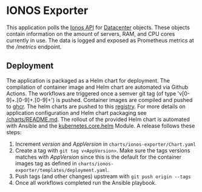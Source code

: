 # IONOS Exporter 
This application polls the [Ionos API](https://pkg.go.dev/github.com/ionos-cloud/sdk-go/v6@v6.1.9#section-readme) for [Datacenter](https://github.com/ionos-cloud/sdk-go/blob/v6.1.9/model_datacenters.go#L18) objects. These objects contain information on the amount of servers, RAM, and CPU cores currently in use. The data is logged and exposed as Prometheus metrics at the _/metrics_ endpoint. 

## Deployment
The application is packaged as a Helm chart for deployment. The compilation of container image and Helm chart are automated via Github Actions. The workflows are triggered once a semver git tag (of type 'v[0-9]+.[0-9]+.[0-9]+') is pushed. Container images are compiled and pushed to [ghcr](https://github.com/dbildungsplattform/ionos-exporter/pkgs/container/ionos-exporter). The helm charts are pushed to this [registry](https://github.com/dBildungsplattform/helm-charts-registry). 
For more details on application configuration and Helm chart packaging see [/charts/README.md](/charts/README.md).
The rollout of the provided Helm chart is automated with Ansible and the [kubernetes.core.helm](https://docs.ansible.com/ansible/latest/collections/kubernetes/core/helm_module.html) Module. 
A release follows these steps:
1. Increment _version_ and _AppVersion_ in `charts/ionos-exporter/Chart.yaml`
2. Create a tag with `git tag v<AppVersion>`. Make sure the tags versions matches with _AppVersion_ since this is the default for the container images tag as defined in `charts/ionos-exporter/templates/deployment.yaml`.
3. Push tags (and other changes) upstream with `git push origin --tags` 
4. Once all workflows completed run the Ansible playbook.